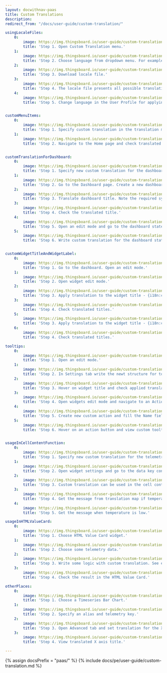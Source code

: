 ```yaml
---
layout: docwithnav-paas
title: Custom Translations
description:
redirect_from: "/docs/user-guide/custom-translation/"

usingLocaleFiles:
    0:
        image: https://img.thingsboard.io/user-guide/custom-translation/ct_page.png
        title: 'Step 1. Open Custom Translation menu.'
    1:
        image: https://img.thingsboard.io/user-guide/custom-translation/ct_dropdown.png
        title: 'Step 2. Choose language from dropdown menu. For example, Italian.'
    2:
        image: https://img.thingsboard.io/user-guide/custom-translation/ct_download_file.png
        title: 'Step 3. Download locale file.'
    3:
        image: https://img.thingsboard.io/user-guide/custom-translation/ct_locale_file.png
        title: 'Step 4. The locale file presents all possible translations for the chosen language.'
    4:
        image: https://img.thingsboard.io/user-guide/custom-translation/ct_lang_in_profile.png
        title: 'Step 5. Change language in the User Profile for applying settings.'


customMenuItems:
    0:
        image: https://img.thingsboard.io/user-guide/custom-translation/ct_translation_map.png
        title: 'Step 1. Specify custom translation in the translation map.'
    1:
        image: https://img.thingsboard.io/user-guide/custom-translation/ct_home_page.png
        title: 'Step 2. Navigate to the Home page and check translated menu.'


customTranslationForDashboard:
    0:
        image: https://img.thingsboard.io/user-guide/custom-translation/ct_for_dashboard.png
        title: 'Step 1. Specify new custom translation for the dashboard and widgets.'
    1:
        image: https://img.thingsboard.io/user-guide/custom-translation/ct_new_dash.png
        title: 'Step 2. Go to the Dashboard page. Create a new dashboard or choose an existing one. Open the dashboard menu.'
    2:
        image: https://img.thingsboard.io/user-guide/custom-translation/ct_dash_title.png
        title: 'Step 3. Translate dashboard title. Note the required syntax: {i18n:custom.my-dashboard.title}.'
    3:
        image: https://img.thingsboard.io/user-guide/custom-translation/ct_translated_title.png
        title: 'Step 4. Check the translated title.'
    4:
        image: https://img.thingsboard.io/user-guide/custom-translation/ct_open_states.png
        title: 'Step 5. Open an edit mode and go to the dashboard states configuration.'
    5:
        image: https://img.thingsboard.io/user-guide/custom-translation/ct_dashboard_state.png
        title: 'Step 6. Write custom translation for the dashboard state name.'


customWidgetTitleAndWidgetLabel:
    0:
        image: https://img.thingsboard.io/user-guide/custom-translation/ct_translated_dash_title.png
        title: 'Step 1. Go to the dashboard. Open an edit mode.'
    1:
        image: https://img.thingsboard.io/user-guide/custom-translation/ct_open_widget.png
        title: 'Step 2. Open widget edit mode.'
    2:
        image: https://img.thingsboard.io/user-guide/custom-translation/ct_change_name_and_label.png
        title: 'Step 3. Apply translation to the widget title - {i18n:custom.my-widget.name}, and entity label column title - {i18n:custom.my-widget.label-text}.'
    3:
        image: https://img.thingsboard.io/user-guide/custom-translation/ct_translated_name_and_title.png
        title: 'Step 4. Check translated titles.'
    5:
        image: https://img.thingsboard.io/user-guide/custom-translation/ct_telemetry_label.png
        title: 'Step 3. Apply translation to the widget title - {i18n:custom.my-widget.name}, and entity label column title - {i18n:custom.my-widget.label-text}.'
    6:
        image: https://img.thingsboard.io/user-guide/custom-translation/ct_translated_label.png
        title: 'Step 4. Check translated titles.'

tooltips:
    0:
        image: https://img.thingsboard.io/user-guide/custom-translation/ct_edit_mode_tooltip.png
        title: 'Step 1. Open an edit mode.'
    1:
        image: https://img.thingsboard.io/user-guide/custom-translation/ct_tooltip_title.png
        title: 'Step 2. In Settings tab write the newt structure for tooltip title - {i18n:custom.my-widget.name}. Save it.'
    2:
        image: https://img.thingsboard.io/user-guide/custom-translation/ct_tooltip_title_result.png
        title: 'Step 3. Hover on widget title and check applied translation.'
    3:
        image: https://img.thingsboard.io/user-guide/custom-translation/ct_action.png
        title: 'Step 4. Open widgets edit mode and navigate to an Action tab.'
    4:
        image: https://img.thingsboard.io/user-guide/custom-translation/ct_tooltip_action.png
        title: 'Step 5. Create new custom action and fill the Name field with {i18n:custom.my-widget.label-text}. Apply changes.'
    5:
        image: https://img.thingsboard.io/user-guide/custom-translation/ct_tooltip_action_result.png
        title: 'Step 6. Hover on an action button and view custom tooltip.'


usageInCellContentFunction:
    0:
        image: https://img.thingsboard.io/user-guide/custom-translation/ct_translation_for_telemetry.png
        title: 'Step 1. Specify new custom translation for the telemetry data.'
    1:
        image: https://img.thingsboard.io/user-guide/custom-translation/ct_open_post_processing.png
        title: 'Step 2. Open widget settings and go to the data key configuration.'
    2:
        image: https://img.thingsboard.io/user-guide/custom-translation/ct_in_cell_content_function.png
        title: 'Step 3. Custom translation can be used in the cell content function in such widgets as Entity Table, Timeseries table and Alarms table. JavaScript code requires quotes for the i18n.'
    3:
        image: https://img.thingsboard.io/user-guide/custom-translation/ct_pp_result.png
        title: 'Step 4. Get the message from translation map if temperature is high.'
    4:
        image: https://img.thingsboard.io/user-guide/custom-translation/ct_pp_result2.png
        title: 'Step 5. Get the message when temperature is low.'

usageInHTMLValueCard:
    0:
        image: https://img.thingsboard.io/user-guide/custom-translation/ct_for_html_value_card.png
        title: 'Step 1. Choose HTML Value Card widget.'
    1:
        image: https://img.thingsboard.io/user-guide/custom-translation/ct_html_value_key.png
        title: 'Step 2. Choose some telemetry data.'
    2:
        image: https://img.thingsboard.io/user-guide/custom-translation/ct_html_value_logic.png
        title: 'Step 3. Write some logic with custom translation. See example below.'
    3:
        image: https://img.thingsboard.io/user-guide/custom-translation/ct_html_value_result.png
        title: 'Step 4. Check the result in the HTML Value Card.'

otherPlaces:
    0:
        image: https://img.thingsboard.io/user-guide/custom-translation/ct_bar_chart.png
        title: 'Step 1. Choose a Timeseries Bar Chart.'
    1:
        image: https://img.thingsboard.io/user-guide/custom-translation/ct_bar_chart_alias.png
        title: 'Step 2. Specify an alias and telemetry key.'
    2:
        image: https://img.thingsboard.io/user-guide/custom-translation/ct_advanced_axis.png
        title: 'Step 3. Open Advanced tab and set translation for the X axis title - {i18n:custom.my-widget.name}. Save all settings.'
    3:
        image: https://img.thingsboard.io/user-guide/custom-translation/ct_axis_result.png
        title: 'Step 4. View translated X axis title.'

---
```


{% assign docsPrefix = "paas/" %}
{% include docs/pe/user-guide/custom-translation.md %}

